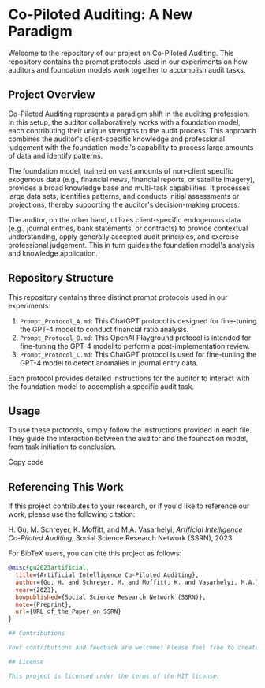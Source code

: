 # Co-Piloted Auditing: A New Paradigm

Welcome to the repository of our project on Co-Piloted Auditing. This repository contains the prompt protocols used in our experiments on how auditors and foundation models work together to accomplish audit tasks.

## Project Overview

Co-Piloted Auditing represents a paradigm shift in the auditing profession. In this setup, the auditor collaboratively works with a foundation model, each contributing their unique strengths to the audit process. This approach combines the auditor's client-specific knowledge and professional judgement with the foundation model's capability to process large amounts of data and identify patterns.

The foundation model, trained on vast amounts of non-client specific exogenous data (e.g., financial news, financial reports, or satellite imagery), provides a broad knowledge base and multi-task capabilities. It processes large data sets, identifies patterns, and conducts initial assessments or projections, thereby supporting the auditor's decision-making process.

The auditor, on the other hand, utilizes client-specific endogenous data (e.g., journal entries, bank statements, or contracts) to provide contextual understanding, apply generally accepted audit principles, and exercise professional judgement. This in turn guides the foundation model's analysis and knowledge application.

## Repository Structure

This repository contains three distinct prompt protocols used in our experiments:

1. `Prompt_Protocol_A.md`: This ChatGPT protocol is designed for fine-tuning the GPT-4 model to conduct financial ratio analysis.
2. `Prompt_Protocol_B.md`: This OpenAI Playground protocol is intended for fine-tuning the GPT-4 model to perform a post-implementation review. 
3. `Prompt_Protocol_C.md`: This ChatGPT protocol is used for fine-tuniing the GPT-4 model to detect anomalies in journal entry data. 

Each protocol provides detailed instructions for the auditor to interact with the foundation model to accomplish a specific audit task.

## Usage

To use these protocols, simply follow the instructions provided in each file. They guide the interaction between the auditor and the foundation model, from task initiation to conclusion.

Copy code
## Referencing This Work

If this project contributes to your research, or if you'd like to reference our work, please use the following citation:

H. Gu, M. Schreyer, K. Moffitt, and M.A. Vasarhelyi, *Artificial Intelligence Co-Piloted Auditing*, Social Science Research Network (SSRN), 2023.

For BibTeX users, you can cite this project as follows:

```bibtex
@misc{gu2023artificial,
  title={Artificial Intelligence Co-Piloted Auditing},
  author={Gu, H. and Schreyer, M. and Moffitt, K. and Vasarhelyi, M.A.},
  year={2023},
  howpublished={Social Science Research Network (SSRN)},
  note={Preprint},
  url={URL_of_the_Paper_on_SSRN}
}```

## Contributions

Your contributions and feedback are welcome! Please feel free to create an issue or submit a pull request.

## License

This project is licensed under the terms of the MIT license.
